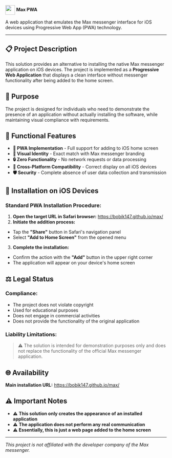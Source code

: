 <img src="https://upload.wikimedia.org/wikipedia/commons/7/75/Max_logo_2025.png" width="30" style="vertical-align: middle;"> **Max PWA**

A web application that emulates the Max messenger interface for iOS devices using Progressive Web App (PWA) technology.

---

## 📋 Project Description

This solution provides an alternative to installing the native Max messenger application on iOS devices. The project is implemented as a **Progressive Web Application** that displays a clean interface without messenger functionality after being added to the home screen.

## 🎯 Purpose

The project is designed for individuals who need to demonstrate the presence of an application without actually installing the software, while maintaining visual compliance with requirements.

## 🚀 Functional Features

- **🔗 PWA Implementation** - Full support for adding to iOS home screen
- **🎨 Visual Identity** - Exact match with Max messenger branding
- **🔒 Zero Functionality** - No network requests or data processing
- **📱 Cross-Platform Compatibility** - Correct display on all iOS devices
- **🛡️ Security** - Complete absence of user data collection and transmission

## 📱 Installation on iOS Devices

### **Standard PWA Installation Procedure:**

1. **Open the target URL in Safari browser:**
  https://bobik147.github.io/max/
2. **Initiate the addition process:**
- Tap the **"Share"** button in Safari's navigation panel
- Select **"Add to Home Screen"** from the opened menu

3. **Complete the installation:**
- Confirm the action with the **"Add"** button in the upper right corner
- The application will appear on your device's home screen

## ⚖️ Legal Status

### **Compliance:**
- The project does not violate copyright
- Used for educational purposes
- Does not engage in commercial activities
- Does not provide the functionality of the original application

### **Liability Limitations:**
> ⚠️ The solution is intended for demonstration purposes only and does not replace the functionality of the official Max messenger application.

## 🌐 Availability

**Main installation URL:**
  https://bobik147.github.io/max/

## ⚠️ Important Notes

- ⚠️ **This solution only creates the appearance of an installed application**
- ⚠️ **The application does not perform any real communication**
- ⚠️ **Essentially, this is just a web page added to the home screen**

---

*This project is not affiliated with the developer company of the Max messenger.*
